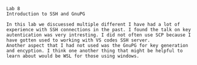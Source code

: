     Lab 8
    Introduction to SSH and GnuPG

    In this lab we discuessed multiple different I have had a lot of experience with SSH connections in the past. I found the talk on key autentication was very intresting. I did not often use SCP because I have gotten used to working with VS codes SSH server.
    Another aspect that I had not used was the GnuPG for key generation and encyption. I think one another thing that might be helpful to learn about would be WSL for those using windows.